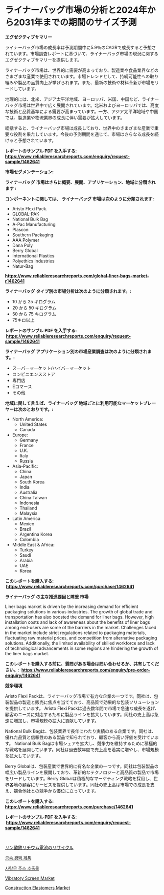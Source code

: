 <p><h1>ライナーバッグ市場の分析と2024年から2031年までの期間のサイズ予測</h1></p><p><strong>エグゼクティブサマリー</strong></p>
<p><p>ライナーバッグ市場の成長率は予測期間中に5.9％のCAGRで成長すると予想されています。市場調査レポートに基づいて、ライナーバッグ市場の現況に関するエグゼクティブサマリーを提供します。</p><p>ライナーバッグ市場は、世界的に需要が高まっており、製造業や食品業界などのさまざまな産業で使用されています。市場トレンドとして、持続可能性への取り組みや製品の品質向上が挙げられます。また、最新の技術や材料革新が市場をリードしています。</p><p>地理的には、北米、アジア太平洋地域、ヨーロッパ、米国、中国など、ライナーバッグ市場は世界中で広く展開されています。北米およびヨーロッパでは、高度な技術と品質基準による需要が高まっています。一方、アジア太平洋地域や中国では、製造業や物流業界の成長に伴い需要が拡大しています。</p><p>総括すると、ライナーバッグ市場は成長しており、世界中のさまざまな産業で重要な役割を果たしています。今後の予測期間を通じて、市場はさらなる成長を続けると予想されています。</p></p>
<p><strong>レポートのサンプル PDF を入手する: <a href="https://www.reliableresearchreports.com/enquiry/request-sample/1462641">https://www.reliableresearchreports.com/enquiry/request-sample/1462641</a></strong></p>
<p><strong>市場セグメンテーション:</strong></p>
<p><strong> ライナーバッグ 市場はさらに概要、展開、アプリケーション、地域に分類されます :</strong></p>
<p><strong>コンポーネントに関しては、 ライナーバッグ 市場は次のように分類されます: &nbsp;</strong></p>
<p><ul><li>Aristo Flexi Pack.</li><li>GLOBAL-PAK</li><li>National Bulk Bag</li><li>A-Pac Manufacturing</li><li>Plascon</li><li>Southern Packaging</li><li>AAA Polymer</li><li>Dana Poly</li><li>Berry Global</li><li>International Plastics</li><li>Polyethics Industries</li><li>Natur-Bag</li></ul></p>
<p><strong><a href="https://www.reliableresearchreports.com/global-liner-bags-market-r1462641">https://www.reliableresearchreports.com/global-liner-bags-market-r1462641</a></strong></p>
<p><strong> ライナーバッグ タイプ別の市場分析は次のように分類されます。:</strong></p>
<p><ul><li>10 から 25 キログラム</li><li>20 から 50 キログラム</li><li>50 から 75 キログラム</li><li>75キロ以上</li></ul></p>
<p><strong>レポートのサンプル PDF を入手する: &nbsp;<a href="https://www.reliableresearchreports.com/enquiry/request-sample/1462641">https://www.reliableresearchreports.com/enquiry/request-sample/1462641</a></strong></p>
<p><strong> ライナーバッグ アプリケーション別の市場産業調査は次のように分類されます。:</strong></p>
<p><ul><li>スーパーマーケット/ハイパーマーケット</li><li>コンビニエンスストア</li><li>専門店</li><li>Eコマース</li><li>その他</li></ul></p>
<p><strong>地域に関して言えば、ライナーバッグ 地域ごとに利用可能なマーケットプレーヤーは次のとおりです。:</strong></p>
<p><ul>
    <li>
        North America:
        <ul>
            <li>United States</li>
            <li>Canada</li>
        </ul>
    </li>
    <li>
        Europe:
        <ul>
            <li>Germany</li>
            <li>France</li>
            <li>U.K.</li>
            <li>Italy</li>
            <li>Russia</li>
        </ul>
    </li>
    <li>
        Asia-Pacific:
        <ul>
            <li>China</li>
            <li>Japan</li>
            <li>South Korea</li>
            <li>India</li>
            <li>Australia</li>
            <li>China Taiwan</li>
            <li>Indonesia</li>
            <li>Thailand</li>
            <li>Malaysia</li>
        </ul>
    </li>
    <li>
        Latin America:
        <ul>
            <li>Mexico</li>
            <li>Brazil</li>
            <li>Argentina Korea</li>
            <li>Colombia</li>
        </ul>
    </li>
    <li>
        Middle East & Africa:
        <ul>
            <li>Turkey</li>
            <li>Saudi</li>
            <li>Arabia</li>
            <li>UAE</li>
            <li>Korea</li>
        </ul>
    </li>
    </ul></p>
<p><strong>このレポートを購入する: &nbsp;<a href="https://www.reliableresearchreports.com/purchase/1462641">https://www.reliableresearchreports.com/purchase/1462641</a></strong></p>
<p><strong>ライナーバッグ の主な推進要因と障壁 市場</strong></p>
<p><p>Liner bags market is driven by the increasing demand for efficient packaging solutions in various industries. The growth of global trade and transportation has also boosted the demand for liner bags. However, high installation costs and lack of awareness about the benefits of liner bags among end-users are some of the barriers in the market. Challenges faced in the market include strict regulations related to packaging materials, fluctuating raw material prices, and competition from alternative packaging solutions. Additionally, the limited availability of skilled workforce and lack of technological advancements in some regions are hindering the growth of the liner bags market.</p></p>
<p><strong>このレポートを購入する前に、質問がある場合は問い合わせるか、共有してください。:&nbsp; <a href="https://www.reliableresearchreports.com/enquiry/pre-order-enquiry/1462641">https://www.reliableresearchreports.com/enquiry/pre-order-enquiry/1462641</a></strong></p>
<p><strong>競争環境</strong></p>
<p><p>Aristo Flexi Packは、ライナーバッグ市場で有力な企業の一つです。同社は、包装製品の製造と販売に焦点を当てており、高品質で効果的な包装ソリューションを提供しています。 Aristo Flexi Packは過去数年間で市場で急速な成長を遂げ、顧客のニーズに対応するために製品ラインを拡大しています。同社の売上高は急速に増加し、市場規模の拡大に貢献しています。</p><p>National Bulk Bagは、包装業界で長年にわたり実績のある企業です。同社は、優れた品質と信頼性のある製品で知られており、顧客から高い評価を受けています。 National Bulk Bagは市場シェアを拡大し、競争力を維持するために積極的な戦略を展開しています。同社は過去数年間で売上高を着実に増やし、市場規模を拡大しています。</p><p>Berry Globalは、包装産業で世界的に有名な企業の一つです。同社は包装製品の幅広い製品ラインを展開しており、革新的なテクノロジーと高品質の製品で市場をリードしています。Berry Globalは積極的なマーケティング戦略を採用し、世界各地の顧客にサービスを提供しています。同社の売上高は市場での成長を支え、競合他社との競争から優位に立っています。</p></p>
<p><strong>このレポートを購入する: &nbsp; <a href="https://www.reliableresearchreports.com/purchase/1462641">https://www.reliableresearchreports.com/purchase/1462641</a></strong></p>
<p><strong>レポートのサンプル PDF を入手する: &nbsp;<a href="https://www.reliableresearchreports.com/enquiry/request-sample/1462641">https://www.reliableresearchreports.com/enquiry/request-sample/1462641</a></strong><strong></strong></p>
<p>&nbsp;</p>
<p><p><a href="https://github.com/pepo3k/Market-Research-Report-List-1/blob/main/120992830309.md">リン酸鉄リチウム電池のリサイクル</a></p><p><a href="https://github.com/Madalyell456456/Market-Research-Report-List-1/blob/main/562418427895.md">금속 광택 제품</a></p><p><a href="https://github.com/vs019sa3m8x/Market-Research-Report-List-1/blob/main/742749227894.md">사탕무 주스 추출물</a></p><p><a href="https://github.com/mauripalmi/Market-Research-Report-List-3/blob/main/vibratory-screen-market.md">Vibratory Screen Market</a></p><p><a href="https://issuu.com/reportprime-2/docs/construction-elastomers-market-size-2030.pptx">Construction Elastomers Market</a></p></p>